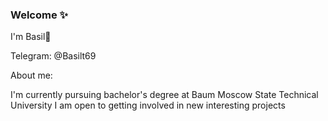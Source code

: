 ### Welcome ✨ 

I'm Basil👋

Telegram: @Basilt69

About me:

I'm currently pursuing bachelor's degree at Baum Moscow State Technical University
I am open to getting involved in new interesting projects

<!--
**Basilt69/Basilt69** is a ✨ _special_ ✨ repository because its `README.md` (this file) appears on your GitHub profile.

Here are some ideas to get you started:

- 🔭 I’m currently working on ...
- 🌱 I’m currently learning ...
- 👯 I’m looking to collaborate on ...
- 🤔 I’m looking for help with ...
- 💬 Ask me about ...
- 📫 How to reach me: ...
- 😄 Pronouns: ...
- ⚡ Fun fact: ...
-->
